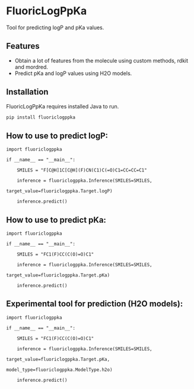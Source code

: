 # FluoricLogPpKa
Tool for predicting logP and pKa values.
## Features

- Obtain a lot of features from the molecule using custom methods, rdkit and mordred.
- Predict pKa and logP values using H2O models.

## Installation

FluoricLogPpKa requires installed Java to run.

```sh
pip install fluoriclogppka
```
## How to use to predict logP:

```
import fluoriclogppka

if __name__ == "__main__":

    SMILES = "F[C@H]1C[C@H](F)CN(C1)C(=O)C1=CC=CC=C1"

    inference = fluoriclogppka.Inference(SMILES=SMILES,
                                         target_value=fluoriclogppka.Target.logP)
        
    inference.predict()
```

## How to use to predict pKa:

```
import fluoriclogppka

if __name__ == "__main__":

    SMILES = "FC1(F)CC(C(O)=O)C1"

    inference = fluoriclogppka.Inference(SMILES=SMILES,
                                         target_value=fluoriclogppka.Target.pKa)
        
    inference.predict()
```

## Experimental tool for prediction (H2O models):

```
import fluoriclogppka

if __name__ == "__main__":

    SMILES = "FC1(F)CC(C(O)=O)C1"

    inference = fluoriclogppka.Inference(SMILES=SMILES,
                                         target_value=fluoriclogppka.Target.pKa,
                                         model_type=fluoriclogppka.ModelType.h2o)
        
    inference.predict()
```
